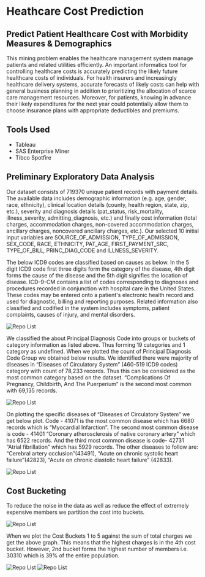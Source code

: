 # Heathcare Cost Prediction
## Predict Patient Healthcare Cost with Morbidity Measures & Demographics
This mining problem enables the healthcare management system manage patients and related utilities efficiently. An important informatics tool for controlling healthcare costs is accurately predicting the likely future healthcare costs of individuals.  For health insurers and increasingly healthcare delivery systems, accurate forecasts of likely costs can help with general business planning in addition to prioritizing the allocation of scarce care management resources. Moreover, for patients, knowing in advance their likely expenditures for the next year could potentially allow them to choose insurance plans with appropriate deductibles and premiums.

## Tools Used
- Tableau
- SAS Enterprise Miner
- Tibco Spotfire

## Preliminary Exploratory Data Analysis
Our dataset consists of 719370 unique patient records with payment details. The available data includes demographic information (e.g. age, gender, race, ethnicity), clinical location details (county, health region, state, zip, etc.), severity and diagnosis details (pat_status, risk_mortality, illness_severity, admitting_diagnosis, etc.) and finally cost information (total charges, accommodation charges, non-covered accommodation charges, ancillary charges, noncovered ancillary charges, etc.). Our selected 10 initial input variables are SOURCE_OF_ADMISSION, TYPE_OF_ADMISSION, SEX_CODE, RACE, ETHNICITY, PAT_AGE, FIRST_PAYMENT_SRC, TYPE_OF_BILL, PRINC_DIAG_CODE and ILLNESS_SEVERITY.

The below ICD9 codes are classified based on causes as below. In the 5 digit ICD9 code first three digits form the category of the disease, 4th digit forms the cause of the disease and the 5th digit signifies the location of disease. ICD-9-CM contains a list of codes corresponding to diagnoses and procedures recorded in conjunction with hospital care in the United States. These codes may be entered onto a patient's electronic health record and used for diagnostic, billing and reporting purposes. Related information also classified and codified in the system includes symptoms, patient complaints, causes of injury, and mental disorders.

![Repo List](screenshots/ICD9.PNG)

We classified the about Principal Diagnosis Code into groups or buckets of category information as listed above. Thus forming 19 categories and 1 category as undefined. When we plotted the count of Principal Diagnosis Code Group we obtained below results. We identified there were majority of diseases in “Diseases of Circulatory System” (460-519 ICD9 codes) category with count of 78,233 records. Thus this can be considered as the most common category based on the dataset. “Complications Of Pregnancy, Childbirth, And The Puerperium” is the second most common with 69,135 records.

![Repo List](screenshots/diagcode.PNG)

On plotting the specific diseases of “Diseases of Circulatory System” we get below plot. Code - 41071 is the most common disease which has 6680 records which is “Myocardial Infarction”. The second most common disease is code - 41401 “Coronary atherosclerosis of native coronary artery” which has 6522 records. And the third most common disease is code- 42731 “Atrial fibrillation” which has 5929 records. The other diseases to follow are: “Cerebral artery occlusion”(43491), “Acute on chronic systolic heart failure”(42823), “Acute on chronic diastolic heart failure” (42833).

![Repo List](screenshots/cir.PNG)

## Cost Bucketing
To reduce the noise in the data as well as reduce the effect of extremely expensive members we partition the cost into buckets. 

![Repo List](screenshots/bucket.PNG)

When we plot the Cost Buckets 1 to 5 against the sum of total charges we get the above graph. This means that the highest charges is in the 4th cost bucket. However, 2nd bucket forms the highest number of members i.e. 30310 which is 39% of the entire population. 

![Repo List](screenshots/sumvsbucket.PNG)   ![Repo List](screenshots/countvsbucket.PNG)
